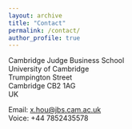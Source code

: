 ```yaml
---
layout: archive
title: "Contact"
permalink: /contact/
author_profile: true
---
```

Cambridge Judge Business School <br>
University of Cambridge <br>
Trumpington Street <br>
Cambridge CB2 1AG <br>
UK <br>

Email: x.hou@jbs.cam.ac.uk  <br>
Voice: +44 7852435578 <br>


